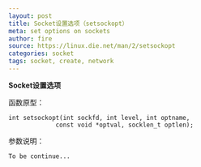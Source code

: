 ```yaml
---
layout: post
title: Socket设置选项（setsockopt）
meta: set options on sockets
author: fire
source: https://linux.die.net/man/2/setsockopt
categories: socket 
tags: socket, create, network
---
```


**Socket设置选项**

函数原型：

~~~
int setsockopt(int sockfd, int level, int optname,  
             const void *optval, socklen_t optlen);
~~~

参数说明：

~~~
To be continue...
~~~